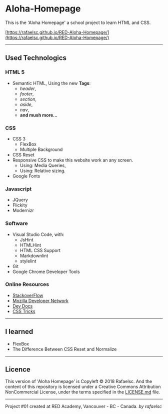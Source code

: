 # Aloha-Homepage

This is the 'Aloha Homepage' a school project to learn HTML and CSS.

[https://rafaelsc.github.io/RED-Aloha-Homepage/](https://rafaelsc.github.io/RED-Aloha-Homepage/)

-----------------------------------------------

## Used Technologics

### HTML 5

* Semantic HTML, Using the new **Tags**:
  * _header_,
  * _footer_,
  * _section_,
  * _aside_,
  * _nav_,
  * **and mush more...**

### CSS

* CSS 3
  * FlexBox
  * Multiple Background
* CSS Reset
* Responsive CSS to make this website work an any screen.
  * Using: Media Queries,
  * Using: Relative sizing.
* Google Fonts

### Javascript

* JQuery
* Flickity
* Modernizr

### Software

* Visual Studio Code, with:
  * JsHint
  * HTMLHint
  * HTML CSS Support
  * Markdownlint
  * stylelint
* Git
* Google Chrome Developer Tools

### Online Resources

* [StackoverFlow](https://stackoverflow.com/)
* [Mozilla Developer Network](https://developer.mozilla.org/)
* [Dev Docs](http://devdocs.io/)
* [CSS Tricks](http://css-tricks.com)

-----------------------------------------------

## I learned

* FlexBox
* The Difference Between CSS Reset and Normalize

-----------------------------------------------

## Licence

This version of 'Aloha Homepage' is Copyleft © 2018 Rafaelsc. And the content of this repository is licensed under a Creative Commons Attribution NonCommercial License, under the terms specified in the [LICENSE.md](LICENSE.md) file.

-----------------------------------------------

Project #01 created at RED Academy, Vancouver - BC - Canada.
_by rafaelsc_
